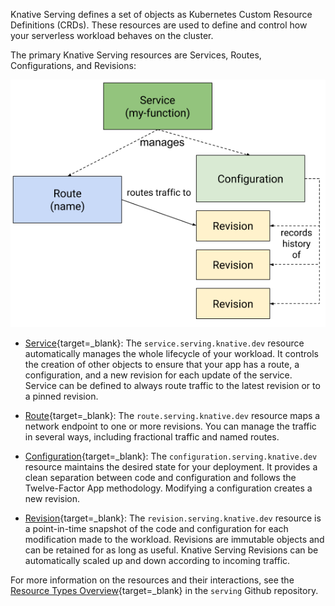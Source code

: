 <!-- Snippet used in the following topics:
- /docs/serving/README.md
- /docs/concepts/README.md
-->
Knative Serving defines a set of objects as Kubernetes Custom Resource
Definitions (CRDs). These resources are used to define and control how your
serverless workload behaves on the cluster.

The primary Knative Serving resources are Services, Routes, Configurations, and Revisions:

![Diagram that displays how the Serving resources coordinate with each other.](https://github.com/knative/serving/raw/main/docs/spec/images/object_model.png)

- [Service](https://github.com/knative/specs/blob/main/specs/serving/knative-api-specification-1.0.md#service){target=_blank}:
  The `service.serving.knative.dev` resource automatically manages the whole
  lifecycle of your workload. It controls the creation of other objects to
  ensure that your app has a route, a configuration, and a new revision for each
  update of the service. Service can be defined to always route traffic to the
  latest revision or to a pinned revision.

- [Route](https://github.com/knative/specs/blob/main/specs/serving/knative-api-specification-1.0.md#route){target=_blank}:
  The `route.serving.knative.dev` resource maps a network endpoint to one or
  more revisions. You can manage the traffic in several ways, including
  fractional traffic and named routes.

- [Configuration](https://github.com/knative/specs/blob/main/specs/serving/knative-api-specification-1.0.md#configuration){target=_blank}:
  The `configuration.serving.knative.dev` resource maintains the desired state
  for your deployment. It provides a clean separation between code and
  configuration and follows the Twelve-Factor App methodology. Modifying a
  configuration creates a new revision.

- [Revision](https://github.com/knative/specs/blob/main/specs/serving/knative-api-specification-1.0.md#revision){target=_blank}:
  The `revision.serving.knative.dev` resource is a point-in-time snapshot of the
  code and configuration for each modification made to the workload. Revisions
  are immutable objects and can be retained for as long as useful. Knative
  Serving Revisions can be automatically scaled up and down according to
  incoming traffic.

For more information on the resources and their interactions, see the [Resource Types Overview](https://github.com/knative/specs/blob/main/specs/serving/overview.md){target=_blank} in the `serving` Github repository.

